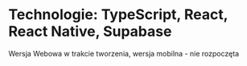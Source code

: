 # Technologie: TypeScript, React, React Native, Supabase
Wersja Webowa w trakcie tworzenia, wersja mobilna - nie rozpoczęta
